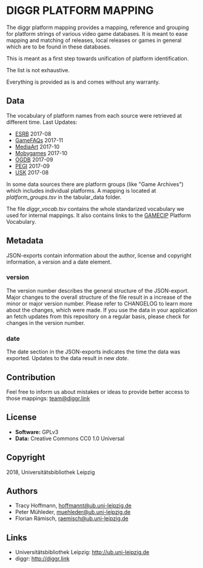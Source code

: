 # DIGGR PLATFORM MAPPING

The diggr platform mapping provides a mapping, reference and grouping for platform strings of various video game databases. It is meant to ease mapping and matching of releases, local releases or games in general which are to be found in these databases.

This is meant as a first step towards unification of platform identification.

The list is not exhaustive.

Everything is provided as is and comes without any warranty.

## Data

The vocabulary of platform names from each source were retrieved at different time.
Last Updates:

- [ESRB](http://esrb.org/) 2017-08
- [GameFAQs](http://gamefaqs.com/) 2017-11
- [MediaArt](http://mediaarts-db.bunka.go.jp/gm) 2017-10
- [Mobygames](http://mobygames.com/) 2017-10
- [OGDB](http://ogdb.eu/) 2017-09
- [PEGI](http://pegi.info/) 2017-09
- [USK](http://usk.de/) 2017-08

In some data sources there are platform groups (like "Game Archives") which includes individual platforms.
A mapping is located at _platform_groups.tsv_ in the tabular_data folder.

The file _diggr_vocab.tsv_ contains the whole standarized vocabulary we used for internal mappings. It also contains links to the [GAMECIP](https://gamemetadata.soe.ucsc.edu/platform) Platform Vocabulary.

## Metadata

JSON-exports contain information about the author, license and copyright information, a version and a date element.

### version

The version number describes the general structure of the JSON-export. Major changes to the overall structure of the file result in a increase of the minor or major version number. Please refer to CHANGELOG to learn more about the changes, which were made. If you use the data in your application an fetch updates from this repository on a regular basis, please check for changes in the version number.

### date

The date section in the JSON-exports indicates the time the data was exported. Updates to the data result in new _date_.

## Contribution

Feel free to inform us about mistakes or ideas to provide better access to those mappings: <team@diggr.link>

## License

* __Software:__ GPLv3
* __Data:__ Creative Commons CC0 1.0 Universal

## Copyright

2018, Universitätsbibliothek Leipzig

## Authors

* Tracy Hoffmann, <hoffmannt@ub.uni-leipzig.de>
* Peter Mühleder, <muehleder@ub.uni-leipzig.de>
* Florian Rämisch, <raemisch@ub.uni-leipzig.de>

## Links

* Universitätsbibliothek Leipzig: <http://ub.uni-leipzig.de>
* diggr: <http://diggr.link>

